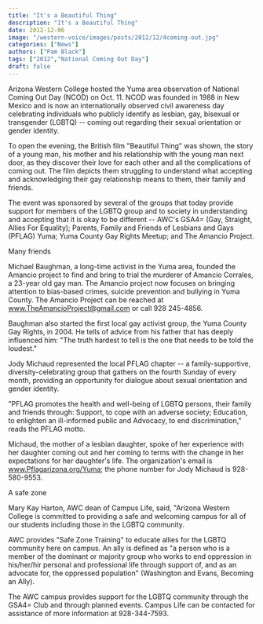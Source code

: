 ```yaml
---
title: "It's a Beautiful Thing"
description: "It's a Beautiful Thing"
date: 2012-12-06
image: "/western-voice/images/posts/2012/12/4coming-out.jpg"
categories: ["News"]
authors: ["Pam Black"]
tags: ["2012","National Coming Out Day"]
draft: false
---
```

Arizona Western College hosted the Yuma area observation of National Coming Out Day (NCOD) on Oct. 11. NCOD was founded in 1988 in New Mexico and is now an internationally observed civil awareness day celebrating individuals who publicly identify as lesbian, gay, bisexual or transgender (LGBTQ) -- coming out regarding their sexual orientation or gender identity.

To open the evening, the British film "Beautiful Thing" was shown, the story of a young man, his mother and his relationship with the young man next door, as they discover their love for each other and all the complications of coming out. The film depicts them struggling to understand what accepting and acknowledging their gay relationship means to them, their family and friends.

The event was sponsored by several of the groups that today provide support for members of the LGBTQ group and to society in understanding and accepting that it is okay to be different -- AWC's GSA4= (Gay, Straight, Allies For Equality); Parents, Family and Friends of Lesbians and Gays (PFLAG) Yuma; Yuma County Gay Rights Meetup; and The Amancio Project.

Many friends

Michael Baughman, a long-time activist in the Yuma area, founded the Amancio project to find and bring to trial the murderer of Amancio Corrales, a 23-year old gay man. The Amancio project now focuses on bringing attention to bias-based crimes, suicide prevention and bullying in Yuma County. The Amancio Project can be reached at www.TheAmancioProject@gmail.com or call 928 245-4856.

Baughman also started the first local gay activist group, the Yuma County Gay Rights, in 2004. He tells of advice from his father that has deeply influenced him: "The truth hardest to tell is the one that needs to be told the loudest."

Jody Michaud represented the local PFLAG chapter -- a family-supportive, diversity-celebrating group that gathers on the fourth Sunday of every month, providing an opportunity for dialogue about sexual orientation and gender identity.

"PFLAG promotes the health and well-being of LGBTQ persons, their family and friends through: Support, to cope with an adverse society; Education, to enlighten an ill-informed public and Advocacy, to end discrimination," reads the PFLAG motto.

Michaud, the mother of a lesbian daughter, spoke of her experience with her daughter coming out and her coming to terms with the change in her expectations for her daughter's life. The organization's email is www.Pflagarizona.org/Yuma; the phone number for Jody Michaud is 928-580-9553.

A safe zone

Mary Kay Harton, AWC dean of Campus Life, said, "Arizona Western College is committed to providing a safe and welcoming campus for all of our students including those in the LGBTQ community.

AWC provides "Safe Zone Training" to educate allies for the LGBTQ community here on campus. An ally is defined as "a person who is a member of the dominant or majority group who works to end oppression in his/her/hir personal and professional life through support of, and as an advocate for, the oppressed population" (Washington and Evans, Becoming an Ally).

The AWC campus provides support for the LGBTQ community through the GSA4= Club and through planned events. Campus Life can be contacted for assistance of more information at 928-344-7593.